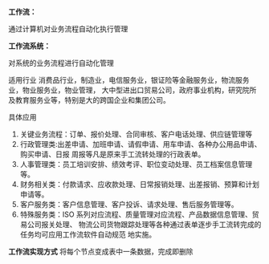 **工作流：**

通过计算机对业务流程自动化执行管理

**工作流系统：**

对系统的业务流程进行自动化管理

适用行业
消费品行业，制造业，电信服务业，银证险等金融服务业，物流服务业，物业服务业，物业管理， 大中型进出口贸易公司，政府事业机构，研究院所及教育服务业等，特别是大的跨国企业和集团公司。

具体应用

1. 关键业务流程：订单、报价处理、合同审核、客户电话处理、供应链管理等
2. 行政管理类:出差申请、加班申请、请假申请、用车申请、各种办公用品申请、购买申请、日报 周报等凡是原来手工流转处理的行政表单。
3. 人事管理类：员工培训安排、绩效考评、职位变动处理、员工档案信息管理等。
4. 财务相关类：付款请求、应收款处理、日常报销处理、出差报销、预算和计划申请等。
5. 客户服务类：客户信息管理、客户投诉、请求处理、售后服务管理等。
6. 特殊服务类：ISO 系列对应流程、质量管理对应流程、产品数据信息管理、贸易公司报关处理、 物流公司货物跟踪处理等各种通过表单逐步手工流转完成的任务均可应用工作流软件自动规范 地实施。

**工作流实现方式**
将每个节点变成表中一条数据，完成即删除



